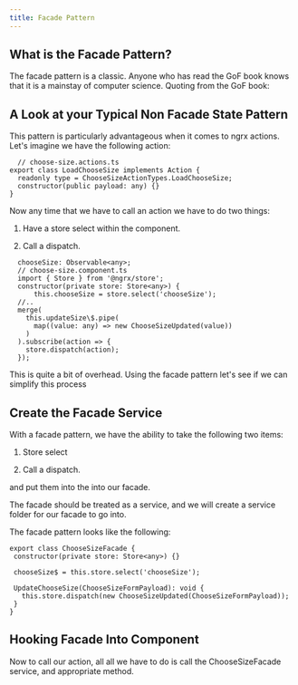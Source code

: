 ```yaml
---
title: Facade Pattern
---
```


 What is the Facade Pattern? 
----------------------------

The facade pattern is a classic. Anyone who has read the GoF book knows
that it is a mainstay of computer science. Quoting from the GoF book:

 A Look at your Typical Non Facade State Pattern 
------------------------------------------------

This pattern is particularly advantageous when it comes to ngrx actions.
Let's imagine we have the following action:

      // choose-size.actions.ts
    export class LoadChooseSize implements Action {
      readonly type = ChooseSizeActionTypes.LoadChooseSize;
      constructor(public payload: any) {}
    }

Now any time that we have to call an action we have to do two things:

1.  Have a store select within the component.

2.  Call a dispatch.

<!-- -->

      chooseSize: Observable<any>;
      // choose-size.component.ts
      import { Store } from '@ngrx/store';
      constructor(private store: Store<any>) {
          this.chooseSize = store.select('chooseSize');
      //..
      merge(
        this.updateSize\$.pipe(
          map((value: any) => new ChooseSizeUpdated(value))
        )
      ).subscribe(action => {
        store.dispatch(action);
      });

This is quite a bit of overhead. Using the facade pattern let's see if
we can simplify this process

 Create the Facade Service 
--------------------------

With a facade pattern, we have the ability to take the following two
items:

1.  Store select

2.  Call a dispatch.

and put them into the into our facade.

The facade should be treated as a service, and we will create a service
folder for our facade to go into.

The facade pattern looks like the following:

    export class ChooseSizeFacade {
     constructor(private store: Store<any>) {}

     chooseSize$ = this.store.select('chooseSize');

     UpdateChooseSize(ChooseSizeFormPayload): void {
       this.store.dispatch(new ChooseSizeUpdated(ChooseSizeFormPayload));
     }
    }

 Hooking Facade Into Component 
------------------------------

Now to call our action, all all we have to do is call the
ChooseSizeFacade service, and appropriate method.
